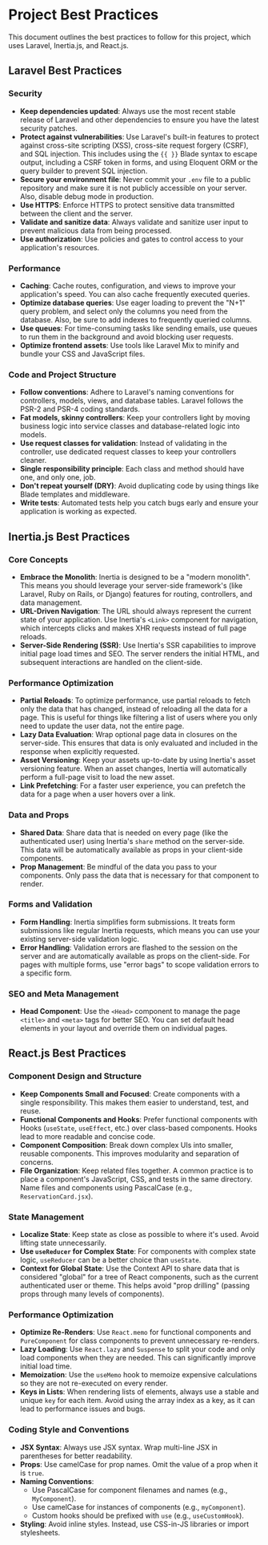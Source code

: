 # Project Best Practices

This document outlines the best practices to follow for this project, which uses Laravel, Inertia.js, and React.js.

## Laravel Best Practices

### Security
*   **Keep dependencies updated**: Always use the most recent stable release of Laravel and other dependencies to ensure you have the latest security patches.
*   **Protect against vulnerabilities**: Use Laravel's built-in features to protect against cross-site scripting (XSS), cross-site request forgery (CSRF), and SQL injection. This includes using the `{{ }}` Blade syntax to escape output, including a CSRF token in forms, and using Eloquent ORM or the query builder to prevent SQL injection.
*   **Secure your environment file**: Never commit your `.env` file to a public repository and make sure it is not publicly accessible on your server. Also, disable debug mode in production.
*   **Use HTTPS**: Enforce HTTPS to protect sensitive data transmitted between the client and the server.
*   **Validate and sanitize data**: Always validate and sanitize user input to prevent malicious data from being processed.
*   **Use authorization**: Use policies and gates to control access to your application's resources.

### Performance
*   **Caching**: Cache routes, configuration, and views to improve your application's speed. You can also cache frequently executed queries.
*   **Optimize database queries**: Use eager loading to prevent the "N+1" query problem, and select only the columns you need from the database. Also, be sure to add indexes to frequently queried columns.
*   **Use queues**: For time-consuming tasks like sending emails, use queues to run them in the background and avoid blocking user requests.
*   **Optimize frontend assets**: Use tools like Laravel Mix to minify and bundle your CSS and JavaScript files.

### Code and Project Structure
*   **Follow conventions**: Adhere to Laravel's naming conventions for controllers, models, views, and database tables. Laravel follows the PSR-2 and PSR-4 coding standards.
*   **Fat models, skinny controllers**: Keep your controllers light by moving business logic into service classes and database-related logic into models.
*   **Use request classes for validation**: Instead of validating in the controller, use dedicated request classes to keep your controllers cleaner.
*   **Single responsibility principle**: Each class and method should have one, and only one, job.
*   **Don't repeat yourself (DRY)**: Avoid duplicating code by using things like Blade templates and middleware.
*   **Write tests**: Automated tests help you catch bugs early and ensure your application is working as expected.

## Inertia.js Best Practices

### Core Concepts
*   **Embrace the Monolith**: Inertia is designed to be a "modern monolith". This means you should leverage your server-side framework's (like Laravel, Ruby on Rails, or Django) features for routing, controllers, and data management.
*   **URL-Driven Navigation**: The URL should always represent the current state of your application. Use Inertia's `<Link>` component for navigation, which intercepts clicks and makes XHR requests instead of full page reloads.
*   **Server-Side Rendering (SSR)**: Use Inertia's SSR capabilities to improve initial page load times and SEO. The server renders the initial HTML, and subsequent interactions are handled on the client-side.

### Performance Optimization
*   **Partial Reloads**: To optimize performance, use partial reloads to fetch only the data that has changed, instead of reloading all the data for a page. This is useful for things like filtering a list of users where you only need to update the user data, not the entire page.
*   **Lazy Data Evaluation**: Wrap optional page data in closures on the server-side. This ensures that data is only evaluated and included in the response when explicitly requested.
*   **Asset Versioning**: Keep your assets up-to-date by using Inertia's asset versioning feature. When an asset changes, Inertia will automatically perform a full-page visit to load the new asset.
*   **Link Prefetching**: For a faster user experience, you can prefetch the data for a page when a user hovers over a link.

### Data and Props
*   **Shared Data**: Share data that is needed on every page (like the authenticated user) using Inertia's `share` method on the server-side. This data will be automatically available as props in your client-side components.
*   **Prop Management**: Be mindful of the data you pass to your components. Only pass the data that is necessary for that component to render.

### Forms and Validation
*   **Form Handling**: Inertia simplifies form submissions. It treats form submissions like regular Inertia requests, which means you can use your existing server-side validation logic.
*   **Error Handling**: Validation errors are flashed to the session on the server and are automatically available as props on the client-side. For pages with multiple forms, use "error bags" to scope validation errors to a specific form.

### SEO and Meta Management
*   **Head Component**: Use the `<Head>` component to manage the page `<title>` and `<meta>` tags for better SEO. You can set default head elements in your layout and override them on individual pages.

## React.js Best Practices

### Component Design and Structure
*   **Keep Components Small and Focused**: Create components with a single responsibility. This makes them easier to understand, test, and reuse.
*   **Functional Components and Hooks**: Prefer functional components with Hooks (`useState`, `useEffect`, etc.) over class-based components. Hooks lead to more readable and concise code.
*   **Component Composition**: Break down complex UIs into smaller, reusable components. This improves modularity and separation of concerns.
*   **File Organization**: Keep related files together. A common practice is to place a component's JavaScript, CSS, and tests in the same directory. Name files and components using PascalCase (e.g., `ReservationCard.jsx`).

### State Management
*   **Localize State**: Keep state as close as possible to where it's used. Avoid lifting state unnecessarily.
*   **Use `useReducer` for Complex State**: For components with complex state logic, `useReducer` can be a better choice than `useState`.
*   **Context for Global State**: Use the Context API to share data that is considered "global" for a tree of React components, such as the current authenticated user or theme. This helps avoid "prop drilling" (passing props through many levels of components).

### Performance Optimization
*   **Optimize Re-Renders**: Use `React.memo` for functional components and `PureComponent` for class components to prevent unnecessary re-renders.
*   **Lazy Loading**: Use `React.lazy` and `Suspense` to split your code and only load components when they are needed. This can significantly improve initial load time.
*   **Memoization**: Use the `useMemo` hook to memoize expensive calculations so they are not re-executed on every render.
*   **Keys in Lists**: When rendering lists of elements, always use a stable and unique `key` for each item. Avoid using the array index as a key, as it can lead to performance issues and bugs.

### Coding Style and Conventions
*   **JSX Syntax**: Always use JSX syntax. Wrap multi-line JSX in parentheses for better readability.
*   **Props**: Use camelCase for prop names. Omit the value of a prop when it is `true`.
*   **Naming Conventions**:
    *   Use PascalCase for component filenames and names (e.g., `MyComponent`).
    *   Use camelCase for instances of components (e.g., `myComponent`).
    *   Custom hooks should be prefixed with `use` (e.g., `useCustomHook`).
*   **Styling**: Avoid inline styles. Instead, use CSS-in-JS libraries or import stylesheets.
